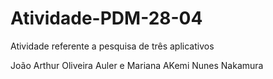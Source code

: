 # Atividade-PDM-28-04
Atividade referente a pesquisa de três aplicativos 

João Arthur Oliveira Auler e Mariana AKemi Nunes Nakamura
